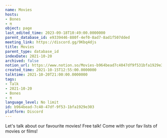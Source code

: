 ```yaml
---
name: Movies
hosts:
- Bones
- π
object: page
last_edited_time: 2023-09-18T10:49:00.0000000
parent_database_id: e9339446-880f-4ef0-8ad7-8ad1f507dded
meeting_link: https://discord.gg/9Kbq4djs
title: Movies
parent_type: database_id
indexDate: 2021-10-20
archived: false
notion_url: https://www.notion.so/Movies-b964bead7c4047df9f531bfa1929e303
created_time: 2021-10-15T12:55:00.0000000
talktime: 2021-10-20T21:00:00.0000000
tags:
- Talk
- 2021-10-20
- Bones
- π
language_level: No limit
id: b964bead-7c40-47df-9f53-1bfa1929e303
platform: Discord
---
```


Let's talk about our favourite movies!
Free talk! Come with your fav lists of movies or films!


